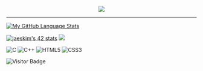 <p align="center">
 <img src="https://readme-typing-svg.herokuapp.com?size=30&height=40&lines=Hello+I'm+Fran%C3%A7ois...;Nice+to+meet+you+!)](https://git.io/typing-svg)">
</p>

-----------

[![My GitHub Language Stats](https://github-readme-stats.vercel.app/api/top-langs/?username=kazuumaVII&langs_count=5&theme=tokyonight)]()

[![jaeskim's 42 stats](https://badge42.herokuapp.com/api/stats/frfrance)](https://github.com/JaeSeoKim/badge42)     <img src="https://github-readme-stats.vercel.app/api/top-langs/?username=kazuumaVII&layout=compact&count_private=true&theme=gruvbox"/>


![C](https://img.shields.io/badge/c-%2300599C.svg?style=for-the-badge&logo=c&logoColor=white)  ![C++](https://img.shields.io/badge/c++-%2300599C.svg?style=for-the-badge&logo=c%2B%2B&logoColor=white) ![HTML5](https://img.shields.io/badge/html5-%23E34F26.svg?style=for-the-badge&logo=html5&logoColor=white) ![CSS3](https://img.shields.io/badge/css3-%231572B6.svg?style=for-the-badge&logo=css3&logoColor=white)

![Visitor Badge](https://visitor-badge.laobi.icu/badge?page_id=kazuumaVII.kazuumaVII)
